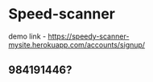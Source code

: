 # Speed-scanner
demo link - https://speedy-scanner-mysite.herokuapp.com/accounts/signup/
## 984191446?
